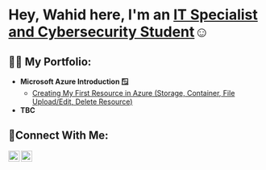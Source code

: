 <h1>Hey, Wahid here, I'm an <a href="https://linkedin.com/in/wahida01">IT Specialist and Cybersecurity Student</a>☺</h1>

<h2>👨‍💻 My Portfolio:</h2>

- <b>Microsoft Azure Introduction 🪟</b>
  - [Creating My First Resource in Azure (Storage, Container, File Upload/Edit, Delete Resource)](https://github.com/cyberwahid01/1-azure-resource-setup)
- <b>TBC</b>
  


<h2>🤳Connect With Me:</h2>

[<img align="left" alt="Josh | LinkedIn" width="22px" src="https://cdn.jsdelivr.net/npm/simple-icons@v3/icons/linkedin.svg" />][linkedin]
[<img align="left" alt="Josh | Medium" width="22px" src="https://console.dev/img/favicons/daily.dev.jpg" />][dailydev]

[dailydev]: https://app.daily.dev/wahidfwd
[linkedin]: https://linkedin.com/in/wahida01
